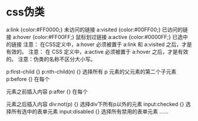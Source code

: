# css伪类

a:link {color:#FF0000;} 未访问的链接 
a:visited {color:#00FF00;} 已访问的链接 
a:hover {color:#FF00FF;} 鼠标划过链接
a:active {color:#0000FF;} 已选中的链接
注意： 在CSS定义中，a:hover 必须被置于 a:link 和 a:visited 之后，才是有效的。
注意： 在 CSS 定义中，a:active 必须被置于 a:hover 之后，才是有效的。
注意：伪类的名称不区分大小写。

p:first-child {}
p:nth-child(n) {} 选择所有 p 元素的父元素的第二个子元素
p:before {} 在每个<p>元素之前插入内容
p:after {} 在每个<p>元素之后插入内容
div:not(p) {} 选择div下所有p以外的元素
input:checked {} 选择所有选中的表单元素
input:disabled {} 选择所有禁用的表单元素
……